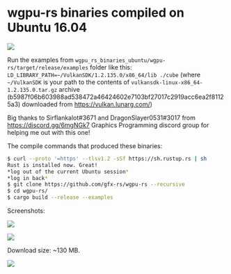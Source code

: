 # wgpu-rs binaries compiled on Ubuntu 16.04

![](https://raw.github.com/procedural/wgpu_rs_binaries_ubuntu/master/why.png)

Run the examples from `wgpu_rs_binaries_ubuntu/wgpu-rs/target/release/examples` folder like this: `LD_LIBRARY_PATH=~/VulkanSDK/1.2.135.0/x86_64/lib ./cube`
(where `~/VulkanSDK` is your path to the contents of `vulkansdk-linux-x86_64-1.2.135.0.tar.gz` archive (b5987f06b603988ad538472a46424602e7103bf27017c2919acc6ea2f81125a3)
downloaded from https://vulkan.lunarg.com/)

Big thanks to Sirflankalot#3671 and DragonSlayer0531#3017 from https://discord.gg/6mgNGk7 Graphics Programming discord group for helping me out with this one!

The compile commands that produced these binaries:

```sh
$ curl --proto '=https' --tlsv1.2 -sSf https://sh.rustup.rs | sh
Rust is installed now. Great!
*log out of the current Ubuntu session*
*log in back* 
$ git clone https://github.com/gfx-rs/wgpu-rs --recursive
$ cd wgpu-rs/
$ cargo build --release --examples
```

Screenshots:

![](https://raw.github.com/procedural/wgpu_rs_binaries_ubuntu/master/cube.png)

![](https://raw.github.com/procedural/wgpu_rs_binaries_ubuntu/master/shadow.png)

Download size: ~130 MB.

![](https://raw.github.com/procedural/wgpu_rs_binaries_ubuntu/master/libwebgpuso.png)
